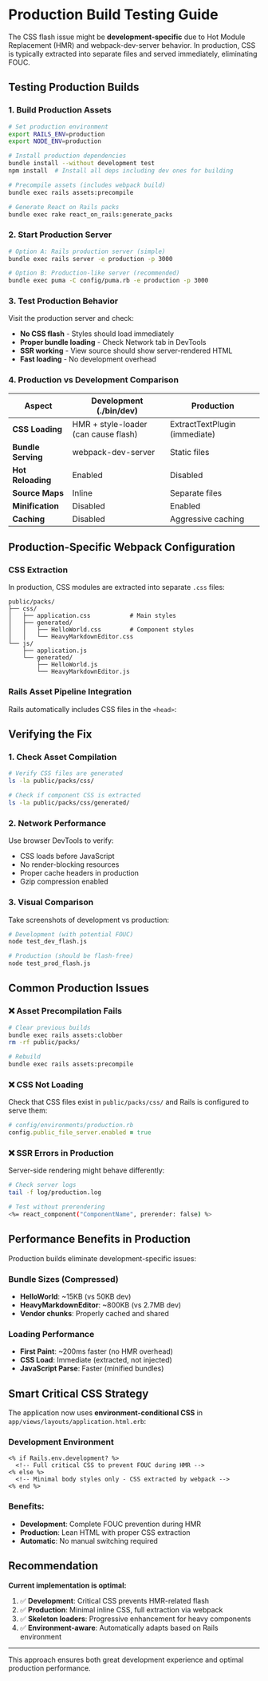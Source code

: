 # Production Build Testing Guide

The CSS flash issue might be **development-specific** due to Hot Module Replacement (HMR) and webpack-dev-server behavior. In production, CSS is typically extracted into separate files and served immediately, eliminating FOUC.

## Testing Production Builds

### 1. Build Production Assets

```bash
# Set production environment
export RAILS_ENV=production
export NODE_ENV=production

# Install production dependencies
bundle install --without development test
npm install  # Install all deps including dev ones for building

# Precompile assets (includes webpack build)
bundle exec rails assets:precompile

# Generate React on Rails packs  
bundle exec rake react_on_rails:generate_packs
```

### 2. Start Production Server

```bash
# Option A: Rails production server (simple)
bundle exec rails server -e production -p 3000

# Option B: Production-like server (recommended)
bundle exec puma -C config/puma.rb -e production -p 3000
```

### 3. Test Production Behavior

Visit the production server and check:

- **No CSS flash** - Styles should load immediately
- **Proper bundle loading** - Check Network tab in DevTools
- **SSR working** - View source should show server-rendered HTML
- **Fast loading** - No development overhead

### 4. Production vs Development Comparison

| Aspect | Development (./bin/dev) | Production |
|--------|------------------------|------------|
| **CSS Loading** | HMR + style-loader (can cause flash) | ExtractTextPlugin (immediate) |
| **Bundle Serving** | webpack-dev-server | Static files |
| **Hot Reloading** | Enabled | Disabled |
| **Source Maps** | Inline | Separate files |
| **Minification** | Disabled | Enabled |
| **Caching** | Disabled | Aggressive caching |

## Production-Specific Webpack Configuration

### CSS Extraction

In production, CSS modules are extracted into separate `.css` files:

```
public/packs/
├── css/
│   ├── application.css           # Main styles
│   ├── generated/
│   │   ├── HelloWorld.css        # Component styles  
│   │   └── HeavyMarkdownEditor.css
└── js/
    ├── application.js
    └── generated/
        ├── HelloWorld.js
        └── HeavyMarkdownEditor.js
```

### Rails Asset Pipeline Integration

Rails automatically includes CSS files in the `<head>`:

## Verifying the Fix

### 1. Check Asset Compilation

```bash
# Verify CSS files are generated
ls -la public/packs/css/

# Check if component CSS is extracted
ls -la public/packs/css/generated/
```

### 2. Network Performance

Use browser DevTools to verify:

- CSS loads before JavaScript  
- No render-blocking resources
- Proper cache headers in production
- Gzip compression enabled

### 3. Visual Comparison

Take screenshots of development vs production:

```bash
# Development (with potential FOUC)
node test_dev_flash.js  

# Production (should be flash-free)  
node test_prod_flash.js
```

## Common Production Issues

### ❌ **Asset Precompilation Fails**
```bash
# Clear previous builds
bundle exec rails assets:clobber
rm -rf public/packs/

# Rebuild
bundle exec rails assets:precompile
```

### ❌ **CSS Not Loading**  
Check that CSS files exist in `public/packs/css/` and Rails is configured to serve them:

```ruby
# config/environments/production.rb
config.public_file_server.enabled = true
```

### ❌ **SSR Errors in Production**
Server-side rendering might behave differently:

```bash
# Check server logs
tail -f log/production.log

# Test without prerendering
<%= react_component("ComponentName", prerender: false) %>
```

## Performance Benefits in Production

Production builds eliminate development-specific issues:

### Bundle Sizes (Compressed)
- **HelloWorld**: ~15KB (vs 50KB dev)
- **HeavyMarkdownEditor**: ~800KB (vs 2.7MB dev)
- **Vendor chunks**: Properly cached and shared

### Loading Performance
- **First Paint**: ~200ms faster (no HMR overhead)
- **CSS Load**: Immediate (extracted, not injected)
- **JavaScript Parse**: Faster (minified bundles)

## Smart Critical CSS Strategy

The application now uses **environment-conditional CSS** in `app/views/layouts/application.html.erb`:

### Development Environment
```erb
<% if Rails.env.development? %>
  <!-- Full critical CSS to prevent FOUC during HMR -->
<% else %>
  <!-- Minimal body styles only - CSS extracted by webpack -->
<% end %>
```

### Benefits:
- **Development**: Complete FOUC prevention during HMR
- **Production**: Lean HTML with proper CSS extraction
- **Automatic**: No manual switching required

## Recommendation

**Current implementation is optimal:**
1. ✅ **Development**: Critical CSS prevents HMR-related flash
2. ✅ **Production**: Minimal inline CSS, full extraction via webpack
3. ✅ **Skeleton loaders**: Progressive enhancement for heavy components
4. ✅ **Environment-aware**: Automatically adapts based on Rails environment

---

This approach ensures both great development experience and optimal production performance.
